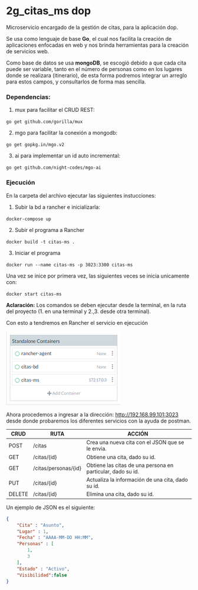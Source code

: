 # 2g_citas_ms dop

Microservicio encargado de la gestión de citas, para la aplicación dop.

Se usa como lenguaje de base **Go**, el cual nos facilita la creación de aplicaciones enfocadas en web y nos brinda herramientas para la creación de servicios web.

Como base de datos se usa **mongoDB**, se escogió debido a que cada cita puede ser variable, tanto en el número de personas como en los lugares donde se realizara (itinerario), de esta forma podremos integrar un arreglo para estos campos, y consultarlos de forma mas sencilla.


### Dependencias:

1. mux para facilitar el CRUD REST:

  `go get github.com/gorilla/mux`

2. mgo para facilitar la conexión a mongodb:

  `go get gopkg.in/mgo.v2`

3. ai para implementar un id auto incremental:

  `go get github.com/night-codes/mgo-ai`


### Ejecución

En la carpeta del archivo ejecutar las siguientes instucciones:

1. Subir la bd a rancher e inicializarla:

  `docker-compose up`

2. Subir el programa a Rancher

  `docker build -t citas-ms .`

3. Iniciar el programa

  `docker run --name citas-ms -p 3023:3300 citas-ms`

  Una vez se inice por primera vez, las siguientes veces se inicia unicamente con:

  `docker start citas-ms`


**Aclaración:** Los comandos se deben ejecutar desde la terminal, en la ruta del proyecto (1. en una terminal y 2.,3. desde otra terminal).

Con esto a tendremos en Rancher el servicio en ejecución

![Microservicio en Rancher](Imagenes/rancher.png "Microservicio en Rancher")

Ahora procedemos a ingresar a la dirección:
<http://192.168.99.101:3023> desde donde probaremos los diferentes servicios con la ayuda de postman.

CRUD | RUTA | ACCIÓN
---- | ---- | ------
POST | /citas | Crea una nueva cita con el JSON que se le envia.
GET  | /citas/{id} | Obtiene una cita, dado su id.
GET  | /citas/personas/{id} | Obtiene las citas de una persona en particular, dado su id.
PUT  | /citas/{id} | Actualiza la información de una cita, dado su id.
DELETE | /citas/{id} | Elimina una cita, dado su id.

Un ejemplo de JSON es el siguiente:

```json
{
    "Cita" : "Asunto",
    "Lugar" : 1,
    "Fecha" : "AAAA-MM-DD HH:MM",
    "Personas" : [
        1,
        3
    ],
    "Estado" : "Activo",
    "Visibilidad":false
}
```
